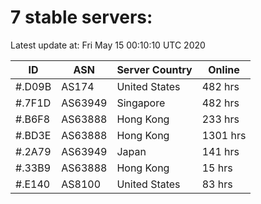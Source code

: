 # 7 stable servers:

Latest update at: Fri May 15 00:10:10 UTC 2020

| ID | ASN | Server Country | Online |
| -- | --- | -------------- | ------ |
| #.D09B | AS174 | United States | 482 hrs |
| #.7F1D | AS63949 | Singapore | 482 hrs |
| #.B6F8 | AS63888 | Hong Kong | 233 hrs |
| #.BD3E | AS63888 | Hong Kong | 1301 hrs |
| #.2A79 | AS63949 | Japan | 141 hrs |
| #.33B9 | AS63888 | Hong Kong | 15 hrs |
| #.E140 | AS8100 | United States | 83 hrs |

